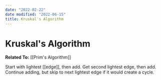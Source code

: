```yaml
---
date: "2022-02-22"
date modified: "2022-06-15"
title: Kruskal's Algorithm
---
```


# Kruskal's Algorithm
**Related To:** [[Prim's Algorithm]]

Start with lightest [[edge]], then add. Get second lightest edge, then add. Continue adding, but skip to next lightest edge if it would create a cycle.
